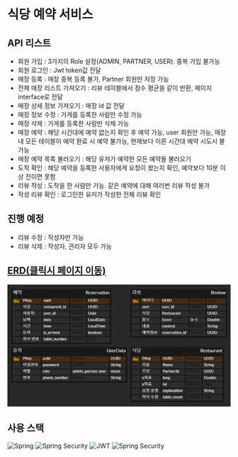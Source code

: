 # 식당 예약 서비스

## API 리스트
- 회원 가입 : 3가지의 Role 설정(ADMIN, PARTNER, USER). 중복 가입 불가능
- 회원 로그인 : Jwt token값 전달
- 매장 등록 : 매장 중복 등록 불가, Partner 회원만 저장 가능
- 전체 매장 리스트 가져오기 : 리뷰 테이블에서 점수 평균을 같이 반환, 페이지 interface로 전달
- 매장 상세 정보 가져오기 : 매장 id 값 전달
- 매장 정보 수정 : 가게를 등록한 사람만 수정 가능
- 매장 삭제 : 가게를 등록한 사람만 삭제 가능
- 매장 예약 : 해당 시간대에 예약 없는지 확인 후 예약 가능, user 회원만 가능, 매장 내 모든 테이블이 예약 완료 시 예약 불가능, 현재보다 이른 시간대 예약 시도시 불가능
- 매장 예약 목록 불러오기 : 해당 유저가 예약한 모든 예약들 불러오기
- 도착 확인 : 해당 예약을 등록한 사용자에게 요청이 왔는지 확인, 예약보다 10분 이상 전이면 못함
- 리뷰 작성 : 도착을 한 사람만 가능. 같은 예약에 대해 여러번 리뷰 작성 불가
- 작성 리뷰 확인 : 로그인한 유저가 작성한 전체 리뷰 확인

## 진행 예정
- 리뷰 수정 : 작성자만 가능
- 리뷰 삭제 : 작성자, 관리자 모두 가능

## [ERD(클릭시 페이지 이동)](https://www.erdcloud.com/d/smDikgt573kNAKBsC) 

![img.png](img.png)
## 사용 스택
![Spring](https://img.shields.io/badge/spring-%236DB33F.svg?style=for-the-badge&logo=spring&logoColor=white)
![Spring Security](https://img.shields.io/badge/Spring%20Security-%236DB33F.svg?style=for-the-badge&logo=springsecurity&logoColor=white)
![JWT](https://img.shields.io/badge/JWT-black?style=for-the-badge&logo=JSON%20web%20tokens)
![Spring Security](https://img.shields.io/badge/mysql-%234479A1.svg?style=for-the-badge&logo=mysql&logoColor=white)


